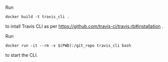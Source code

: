 Run 

```
docker build -t travis_cli .
```

to intall Travis CLI as per https://github.com/travis-ci/travis.rb#installation .

Run 

```
docker run -it --rm -v $(PWD):/git_repo travis_cli bash
```

to start the CLI.
